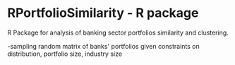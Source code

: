 RPortfolioSimilarity - R package
====================
R Package for analysis of banking sector portfolios similarity and clustering.

-sampling random matrix of banks' portfolios given constraints on distribution, portfolio size, industry size
